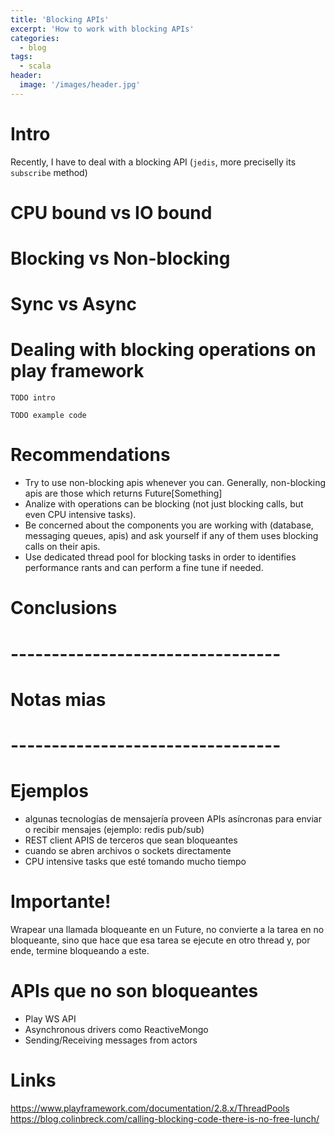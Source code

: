 ```yaml
---
title: 'Blocking APIs'
excerpt: 'How to work with blocking APIs'
categories:
  - blog
tags:
  - scala
header:
  image: '/images/header.jpg'
---
```


# Intro

Recently, I have to deal with a blocking API (`jedis`, more preciselly its `subscribe` method)

# CPU bound vs IO bound

# Blocking vs Non-blocking

# Sync vs Async

# Dealing with blocking operations on play framework

`TODO intro`

`TODO example code`

# Recommendations

* Try to use non-blocking apis whenever you can. Generally, non-blocking apis are those which returns Future[Something]
* Analize with operations can be blocking (not just blocking calls, but even CPU intensive tasks).
* Be concerned about the components you are working with (database, messaging queues, apis) and ask yourself if any of them uses blocking calls on their apis.
* Use dedicated thread pool for blocking tasks in order to identifies performance rants and can perform a fine tune if needed. 

# Conclusions

# ---------------------------------
# Notas mias
# ---------------------------------

# Ejemplos

* algunas tecnologías de mensajería proveen APIs asíncronas para enviar o recibir mensajes (ejemplo: redis pub/sub)
* REST client APIS de terceros que sean bloqueantes
* cuando se abren archivos o sockets directamente
* CPU intensive tasks que esté tomando mucho tiempo

# Importante!

Wrapear una llamada bloqueante en un Future, no convierte a la tarea en no bloqueante, sino que hace que esa tarea se ejecute en otro thread y, por ende, termine bloqueando a este.

# APIs que no son bloqueantes

* Play WS API
* Asynchronous drivers como ReactiveMongo
* Sending/Receiving messages from actors


# Links

https://www.playframework.com/documentation/2.8.x/ThreadPools
https://blog.colinbreck.com/calling-blocking-code-there-is-no-free-lunch/